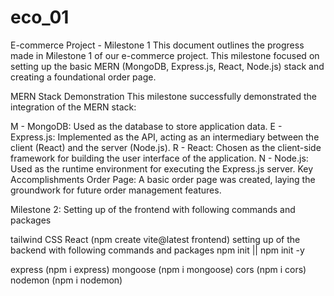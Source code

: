 # eco_01

E-commerce Project - Milestone 1
This document outlines the progress made in Milestone 1 of our e-commerce project. This milestone focused on setting up the basic MERN (MongoDB, Express.js, React, Node.js) stack and creating a foundational order page.

MERN Stack Demonstration
This milestone successfully demonstrated the integration of the MERN stack:

M - MongoDB: Used as the database to store application data.
E - Express.js: Implemented as the API, acting as an intermediary between the client (React) and the server (Node.js).
R - React: Chosen as the client-side framework for building the user interface of the application.
N - Node.js: Used as the runtime environment for executing the Express.js server.
Key Accomplishments
Order Page: A basic order page was created, laying the groundwork for future order management features.


Milestone 2:
Setting up of the frontend with following commands and packages

tailwind CSS
React (npm create vite@latest frontend)
setting up of the backend with following commands and packages npm init || npm init -y

express (npm i express)
mongoose (npm i mongoose)
cors (npm i cors)
nodemon (npm i nodemon)
